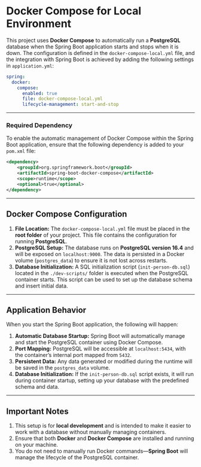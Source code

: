 # **Docker Compose for Local Environment**

This project uses **Docker Compose** to automatically run a **PostgreSQL** database when the Spring Boot application starts and stops when it is down. The configuration is defined in the `docker-compose-local.yml` file, and the integration with Spring Boot is achieved by adding the following settings in `application.yml`:

```yaml
spring:
  docker:
    compose:
      enabled: true
      file: docker-compose-local.yml
      lifecycle-management: start-and-stop
```

---

### **Required Dependency**

To enable the automatic management of Docker Compose within the Spring Boot application, ensure that the following dependency is added to your `pom.xml` file:

```xml
<dependency>
    <groupId>org.springframework.boot</groupId>
    <artifactId>spring-boot-docker-compose</artifactId>
    <scope>runtime</scope>
    <optional>true</optional>
</dependency>
```

---

## **Docker Compose Configuration**

1. **File Location:** The `docker-compose-local.yml` file must be placed in the **root folder** of your project. This file contains the configuration for running **PostgreSQL**.
2. **PostgreSQL Setup:** The database runs on **PostgreSQL version 16.4** and will be exposed on `localhost:9000`. The data is persisted in a Docker volume (`postgres_data`) to ensure it is not lost across restarts.
3. **Database Initialization:** A SQL initialization script (`init-person-db.sql`) located in the `./dev-scripts/` folder is executed when the PostgreSQL container starts. This script can be used to set up the database schema and insert initial data.

---

## **Application Behavior**

When you start the Spring Boot application, the following will happen:

1. **Automatic Database Startup:** Spring Boot will automatically manage and start the PostgreSQL container using Docker Compose.
2. **Port Mapping:** PostgreSQL will be accessible at `localhost:5434`, with the container’s internal port mapped from `5432`.
3. **Persistent Data:** Any data generated or modified during the runtime will be saved in the `postgres_data` volume.
4. **Database Initialization:** If the `init-person-db.sql` script exists, it will run during container startup, setting up your database with the predefined schema and data.

---

## **Important Notes**

1. This setup is for **local development** and is intended to make it easier to work with a database without manually managing containers.
2. Ensure that both **Docker** and **Docker Compose** are installed and running on your machine.
3. You do not need to manually run Docker commands—**Spring Boot** will manage the lifecycle of the PostgreSQL container.